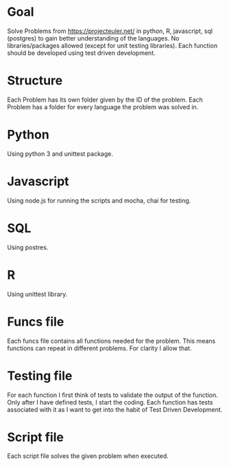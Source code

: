 # Goal
Solve Problems from https://projecteuler.net/  in python, R, javascript, sql (postgres) to gain better understanding of the languages. No libraries/packages allowed (except for unit testing libraries). Each function should be developed using test driven development.

# Structure
Each Problem has its own folder given by the ID of the problem. Each Problem has a folder for every language the problem was solved in.

# Python
Using python 3 and unittest package.

# Javascript
Using node.js for running the scripts and mocha, chai for testing.

# SQL
Using postres.

# R
Using unittest library.

# Funcs file
Each funcs file contains all functions needed for the problem. This means functions can repeat in different problems. For clarity I allow that.

# Testing file
For each function I first think of tests to validate the output of the function. Only after I have defined tests, I start the coding. Each function has tests associated with it as I want to get into the habit of Test Driven Development.

# Script file
Each script file solves the given problem when executed.

